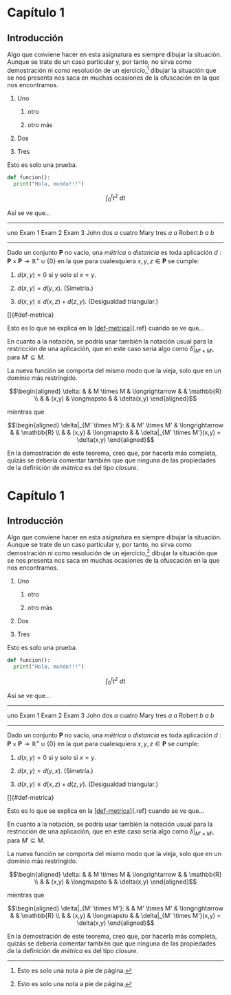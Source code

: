 


# Capítulo 1

## Introducción

Algo que conviene hacer en esta asignatura es siempre dibujar la
situación. Aunque se trate de un caso particular y, por tanto, no sirva
como demostración ni como resolución de un ejercicio,[^1] dibujar la
situación que se nos presenta nos saca en muchas ocasiones de la
ofuscación en la que nos encontramos.

1.  Uno

    1.  otro

    2.  otro más

2.  Dos

3.  Tres

Esto es solo una prueba.

``` python
def funcion():
  print("Hola, mundo!!!")
```

$$\int_{0}^{t}t^{2}\: dt$$

Así se ve que...

  -------- -------- -------- --------
  uno      Exam 1   Exam 2   Exam 3
  John     dos      $a$      cuatro
  Mary     tres     $a$      $a$
  Robert   $b$      $a$      $b$
  -------- -------- -------- --------

Dado un conjunto $\mathbf{P}$ no vacío, una *métrica* o *distancia* es
toda aplicación
$d:\mathbf{P} \times \mathbf{P} \longrightarrow \mathbb{R}^{+} \cup \left\{ 0 \right\}$
en la que para cualesquiera $x,y,z \in \mathbf{P}$ se cumple:

1.  $d(x,y) = 0$ si y solo si $x = y$.

2.  $d(x,y) = d(y,x)$. (Simetría.)

3.  $d(x,y) \leq d(x,z) + d(z,y)$. (Desigualdad triangular.)

[]{#def-metrica}

Esto es lo que se explica en la [\[def-metrica\]](#def-metrica){.ref}
cuando se ve que...

En cuanto a la notación, se podría usar también la notación usual para
la restricción de una aplicación, que en este caso sería algo como
$\delta|_{M' \times M'}$, para $M' \subseteq M$.

La nueva función se comporta del mismo modo que la vieja, solo que en un
dominio más restringido.

$$\begin{aligned}
\delta: & & M \times M & \longrightarrow & & \mathbb{R} \\
 & & (x,y) & \longmapsto & & \delta(x,y)
\end{aligned}$$

mientras que

$$\begin{aligned}
\delta|_{M' \times M'}: & & M' \times M' & \longrightarrow & & \mathbb{R} \\
 & & (x,y) & \longmapsto & & \delta|_{M' \times M'}(x,y) = \delta(x,y)
\end{aligned}$$

En la demostración de este teorema, creo que, por hacerla más completa,
quizás se debería comentar también que que ninguna de las propiedades de
la definición de *métrica* es del tipo *closure*.

# Capítulo 1

## Introducción

Algo que conviene hacer en esta asignatura es siempre dibujar la
situación. Aunque se trate de un caso particular y, por tanto, no sirva
como demostración ni como resolución de un ejercicio,[^2] dibujar la
situación que se nos presenta nos saca en muchas ocasiones de la
ofuscación en la que nos encontramos.

1.  Uno

    1.  otro

    2.  otro más

2.  Dos

3.  Tres

Esto es solo una prueba.

``` python
def funcion():
  print("Hola, mundo!!!")
```

$$\int_{0}^{t}t^{2}\: dt$$

Así se ve que...

  -------- -------- -------- --------
  uno      Exam 1   Exam 2   Exam 3
  John     dos      $a$      cuatro
  Mary     tres     $a$      $a$
  Robert   $b$      $a$      $b$
  -------- -------- -------- --------

Dado un conjunto $\mathbf{P}$ no vacío, una *métrica* o *distancia* es
toda aplicación
$d:\mathbf{P} \times \mathbf{P} \longrightarrow \mathbb{R}^{+} \cup \left\{ 0 \right\}$
en la que para cualesquiera $x,y,z \in \mathbf{P}$ se cumple:

1.  $d(x,y) = 0$ si y solo si $x = y$.

2.  $d(x,y) = d(y,x)$. (Simetría.)

3.  $d(x,y) \leq d(x,z) + d(z,y)$. (Desigualdad triangular.)

[]{#def-metrica}

Esto es lo que se explica en la [\[def-metrica\]](#def-metrica){.ref}
cuando se ve que...

En cuanto a la notación, se podría usar también la notación usual para
la restricción de una aplicación, que en este caso sería algo como
$\delta|_{M' \times M'}$, para $M' \subseteq M$.

La nueva función se comporta del mismo modo que la vieja, solo que en un
dominio más restringido.

$$\begin{aligned}
\delta: & & M \times M & \longrightarrow & & \mathbb{R} \\
 & & (x,y) & \longmapsto & & \delta(x,y)
\end{aligned}$$

mientras que

$$\begin{aligned}
\delta|_{M' \times M'}: & & M' \times M' & \longrightarrow & & \mathbb{R} \\
 & & (x,y) & \longmapsto & & \delta|_{M' \times M'}(x,y) = \delta(x,y)
\end{aligned}$$

En la demostración de este teorema, creo que, por hacerla más completa,
quizás se debería comentar también que que ninguna de las propiedades de
la definición de *métrica* es del tipo *closure*.

[^1]: Esto es solo una nota a pie de página.

[^2]: Esto es solo una nota a pie de página.
